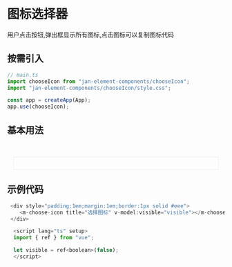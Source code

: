 # 图标选择器

用户点击按钮,弹出框显示所有图标,点击图标可以复制图标代码

## 按需引入

```js
// main.ts
import chooseIcon from "jan-element-components/chooseIcon";
import "jan-element-components/chooseIcon/style.css";

const app = createApp(App);
app.use(chooseIcon);
```

## 基本用法

<br>
 <div style="padding:1em;margin:1em;border:1px solid #eee">
    <m-choose-icon title="选择图标" v-model:visible="visible"></m-choose-icon>
 </div>

## 示例代码

<script lang="ts" setup>
import { ref } from "vue";

let visible = ref<boolean>(false);
</script>

```js
 <div style="padding:1em;margin:1em;border:1px solid #eee">
    <m-choose-icon title="选择图标" v-model:visible="visible"></m-choose-icon>
 </div>

  <script lang="ts" setup>
  import { ref } from "vue";

  let visible = ref<boolean>(false);
  </script>
```
